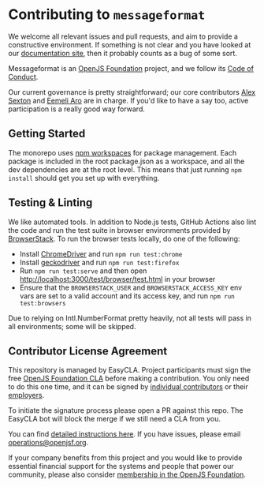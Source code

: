 # Contributing to `messageformat`

We welcome all relevant issues and pull requests, and aim to provide a constructive environment.
If something is not clear and you have looked at our [documentation site](https://messageformat.github.io/), then it probably counts as a bug of some sort.

Messageformat is an [OpenJS Foundation](https://openjsf.org) project, and we follow its [Code of Conduct](https://code-of-conduct.openjsf.org/).

Our current governance is pretty straightforward; our core contributors [Alex Sexton](https://github.com/SlexAxton) and [Eemeli Aro](https://github.com/eemeli) are in charge. If you'd like to have a say too, active participation is a really good way forward.

## Getting Started

The monorepo uses [npm workspaces](https://docs.npmjs.com/cli/v8/using-npm/workspaces) for package management.
Each package is included in the root package.json as a workspace,
and all the dev dependencies are at the root level.
This means that just running `npm install` should get you set up with everything.

## Testing & Linting

We like automated tools.
In addition to Node.js tests, GitHub Actions also lint the code and run the test suite in browser environments provided by [BrowserStack].
To run the browser tests locally, do one of the following:

- Install [ChromeDriver] and run `npm run test:chrome`
- Install [geckodriver] and run `npm run test:firefox`
- Run `npm run test:serve` and then open <http://localhost:3000/test/browser/test.html> in your browser
- Ensure that the `BROWSERSTACK_USER` and `BROWSERSTACK_ACCESS_KEY` env vars are set to a valid account and its access key, and run `npm run test:browsers`

Due to relying on Intl.NumberFormat pretty heavily, not all tests will pass in all environments; some will be skipped.

[browserstack]: https://www.browserstack.com/open-source
[chromedriver]: https://chromedriver.chromium.org
[geckodriver]: https://firefox-source-docs.mozilla.org/testing/geckodriver/

## Contributor License Agreement

This repository is managed by EasyCLA. Project participants must sign the free [OpenJS Foundation CLA](https://github.com/openjs-foundation/easycla) before making a contribution. You only need to do this one time, and it can be signed by [individual contributors](https://github.com/openjs-foundation/easycla#sign-as-an-individual) or their [employers](https://github.com/openjs-foundation/easycla#have-your-company-sign-for-you).

To initiate the signature process please open a PR against this repo. The EasyCLA bot will block the merge if we still need a CLA from you.

You can find [detailed instructions here](https://github.com/openjs-foundation/easycla). If you have issues, please email [operations@openjsf.org](mailto:operations@openjsf.org).

If your company benefits from this project and you would like to provide essential financial support for the systems and people that power our community, please also consider [membership in the OpenJS Foundation](https://openjsf.org/about/join).

